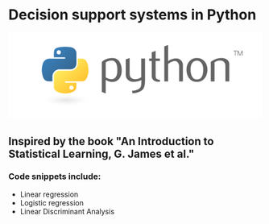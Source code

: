 # Decision support systems in Python
![](pylogo.png)
## Inspired by the book "An Introduction to Statistical Learning, G. James et al."

### Code snippets include:

- Linear regression
- Logistic regression
- Linear Discriminant Analysis
